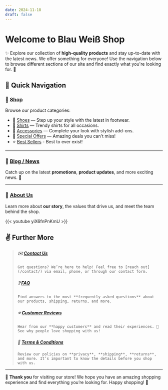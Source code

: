 ```yaml
---
date: 2024-11-18
draft: false
---
```


# Welcome to Blau Weiß Shop

✨ Explore our collection of **high-quality products** and stay up-to-date with the latest news. We offer something for everyone! Use the navigation below to browse different sections of our site and find exactly what you're looking for. 🎉

## 🧭 Quick Navigation

### 🛒 [Shop](/shop/)
Browse our product categories:

- 👟 [Shoes](/shop/shoes/) — Step up your style with the latest in footwear.
- 👕 [Shirts](/shop/shirts/) — Trendy shirts for all occasions.
- 👜 [Accessories](/shop/accessories/) — Complete your look with stylish add-ons.
- 🎁 [Special Offers](/shop/special-offers/) — Amazing deals you can't miss!
- ⭐ [Best Sellers](/shop/best-sellers/) - Best to ever exist!

---

### 📰 [Blog / News](/blog/)
Catch up on the latest **promotions**, **product updates**, and more exciting news. 📢

---

### 📖 [About Us](/about/)
Learn more about **our story**, the values that drive us, and meet the team behind the shop.

{{< youtube yiX6fnPnKmU >}}

## ✌ Further More

> ##### ✉️ [Contact Us](/contact/)
> `Got questions? We’re here to help! Feel free to [reach out](/contact/) via email, phone, or through our contact form.`
>
> ##### ❓ [FAQ](/faq/)
> `Find answers to the most **frequently asked questions** about our products, shipping, returns, and more.`
>
> ##### ⭐ [Customer Reviews](/reviews/)
> `Hear from our **happy customers** and read their experiences. 📝 See why people love shopping with us!`
>
> ##### 📄 [Terms & Conditions](/terms/)
> `Review our policies on **privacy**, **shipping**, **returns**, and more. It’s important to know the details before you shop with us.`

---

🚀 **Thank you** for visiting our store! We hope you have an amazing shopping experience and find everything you’re looking for. Happy shopping! 💖
